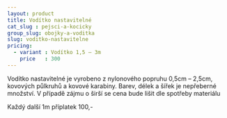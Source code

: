 ```yaml
---
layout: product
title: Vodítko nastavitelné
cat_slug : pejsci-a-kocicky
group_slug: obojky-a-voditka
slug: voditko-nastavitelne
pricing:
  - variant : Vodítko 1,5 – 3m
    price   : 300
---
```


Vodítko nastavitelné je vyrobeno z nylonového popruhu 0,5cm – 2,5cm, kovových půlkruhů a kovové karabiny. Barev, délek a šířek je nepřeberné množství. V případě zájmu o širší se cena bude lišit dle spotřeby materiálu


Každý další 1m příplatek 100,-


